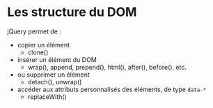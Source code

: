 # Les structure du DOM

jQuery permet de :

* copier un élément
  * clone()
* insérer  un élément du DOM
  * wrap(), append, prepend(), html(), after(), before(), etc.
* ou supprimer un élément
  * detach(), unwrap()
* accéder aux attributs personnalisés des éléments, de type `data-*`
  * replaceWith()